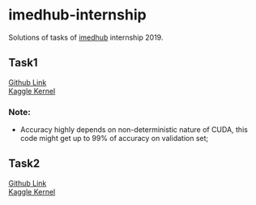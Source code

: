 # imedhub-internship

Solutions of tasks of [imedhub](https://imedhub.org/) internship 2019.

## Task1
[Github Link](task1/imedhub-task1.ipynb)  
[Kaggle Kernel](https://www.kaggle.com/yelmurat/imedhub-task1)

### Note:
- Accuracy highly depends on non-deterministic nature of CUDA, this code might get up to 99% of accuracy on validation set;

## Task2
[Github Link](task2/imedhub-task2.ipynb)  
[Kaggle Kernel](https://www.kaggle.com/yelmurat/imedhub-task2)
